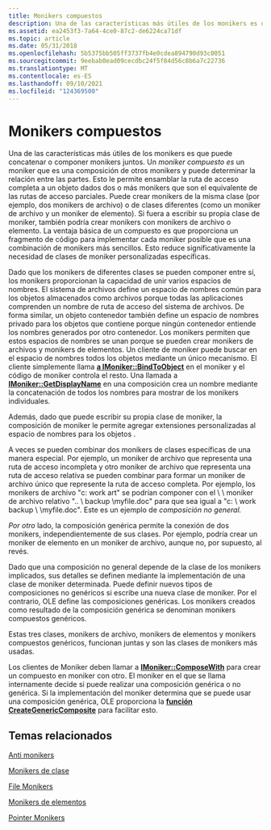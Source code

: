 ```yaml
---
title: Monikers compuestos
description: Una de las características más útiles de los monikers es que puede concatenar o componer monikers juntos.
ms.assetid: ea2453f3-7a64-4ce0-87c2-de6224ca71df
ms.topic: article
ms.date: 05/31/2018
ms.openlocfilehash: 5b5375bb505ff3737fb4e0cdea894790d93c0051
ms.sourcegitcommit: 9eebab0ead09cecdbc24f5f84d56c8b6a7c22736
ms.translationtype: MT
ms.contentlocale: es-ES
ms.lasthandoff: 09/10/2021
ms.locfileid: "124369500"
---
```

# <a name="composite-monikers"></a>Monikers compuestos

Una de las características más útiles de los monikers es que puede concatenar o componer monikers juntos. Un *moniker compuesto es* un moniker que es una composición de otros monikers y puede determinar la relación entre las partes. Esto le permite ensamblar la ruta de acceso completa a un objeto dados dos o más monikers que son el equivalente de las rutas de acceso parciales. Puede crear monikers de la misma clase (por ejemplo, dos monikers de archivo) o de clases diferentes (como un moniker de archivo y un moniker de elemento). Si fuera a escribir su propia clase de moniker, también podría crear monikers con monikers de archivo o elemento. La ventaja básica de un compuesto es que proporciona un fragmento de código para implementar cada moniker posible que es una combinación de monikers más sencillos. Esto reduce significativamente la necesidad de clases de moniker personalizadas específicas.

Dado que los monikers de diferentes clases se pueden componer entre sí, los monikers proporcionan la capacidad de unir varios espacios de nombres. El sistema de archivos define un espacio de nombres común para los objetos almacenados como archivos porque todas las aplicaciones comprenden un nombre de ruta de acceso del sistema de archivos. De forma similar, un objeto contenedor también define un espacio de nombres privado para los objetos que contiene porque ningún contenedor entiende los nombres generados por otro contenedor. Los monikers permiten que estos espacios de nombres se unan porque se pueden crear monikers de archivos y monikers de elementos. Un cliente de moniker puede buscar en el espacio de nombres todos los objetos mediante un único mecanismo. El cliente simplemente llama [**a IMoniker::BindToObject**](/windows/desktop/api/ObjIdl/nf-objidl-imoniker-bindtoobject) en el moniker y el código de moniker controla el resto. Una llamada a [**IMoniker::GetDisplayName**](/windows/desktop/api/ObjIdl/nf-objidl-imoniker-getdisplayname) en una composición crea un nombre mediante la concatenación de todos los nombres para mostrar de los monikers individuales.

Además, dado que puede escribir su propia clase de moniker, la composición de moniker le permite agregar extensiones personalizadas al espacio de nombres para los objetos .

A veces se pueden combinar dos monikers de clases específicas de una manera especial. Por ejemplo, un moniker de archivo que representa una ruta de acceso incompleta y otro moniker de archivo que representa una ruta de acceso relativa se pueden combinar para formar un moniker de archivo único que represente la ruta de acceso completa. Por ejemplo, los monikers de archivo "c: work art" se podrían componer con el \\ \\ moniker de archivo relativo ".. \\ backup \\myfile.doc" para que sea igual a "c: \\ work backup \\ \\myfile.doc". Este es un ejemplo de *composición no general.*

*Por otro* lado, la composición genérica permite la conexión de dos monikers, independientemente de sus clases. Por ejemplo, podría crear un moniker de elemento en un moniker de archivo, aunque no, por supuesto, al revés.

Dado que una composición no general depende de la clase de los monikers implicados, sus detalles se definen mediante la implementación de una clase de moniker determinada. Puede definir nuevos tipos de composiciones no genéricos si escribe una nueva clase de moniker. Por el contrario, OLE define las composiciones genéricas. Los monikers creados como resultado de la composición genérica se denominan monikers compuestos genéricos.

Estas tres clases, monikers de archivo, monikers de elementos y monikers compuestos genéricos, funcionan juntas y son las clases de monikers más usadas.

Los clientes de Moniker deben llamar a [**IMoniker::ComposeWith**](/windows/desktop/api/ObjIdl/nf-objidl-imoniker-composewith) para crear un compuesto en moniker con otro. El moniker en el que se llama internamente decide si puede realizar una composición genérica o no genérica. Si la implementación del moniker determina que se puede usar una composición genérica, OLE proporciona la [**función CreateGenericComposite**](/windows/desktop/api/Objbase/nf-objbase-creategenericcomposite) para facilitar esto.

## <a name="related-topics"></a>Temas relacionados

<dl> <dt>

[Anti monikers](anti-monikers.md)
</dt> <dt>

[Monikers de clase](class-monikers.md)
</dt> <dt>

[File Monikers](file-monikers.md)
</dt> <dt>

[Monikers de elementos](item-monikers.md)
</dt> <dt>

[Pointer Monikers](pointer-monikers.md)
</dt> </dl>

 

 





